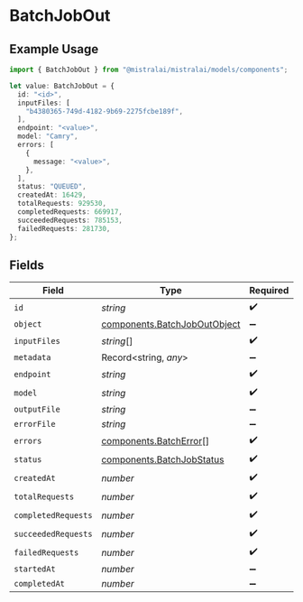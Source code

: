 # BatchJobOut

## Example Usage

```typescript
import { BatchJobOut } from "@mistralai/mistralai/models/components";

let value: BatchJobOut = {
  id: "<id>",
  inputFiles: [
    "b4380365-749d-4182-9b69-2275fcbe189f",
  ],
  endpoint: "<value>",
  model: "Camry",
  errors: [
    {
      message: "<value>",
    },
  ],
  status: "QUEUED",
  createdAt: 16429,
  totalRequests: 929530,
  completedRequests: 669917,
  succeededRequests: 785153,
  failedRequests: 281730,
};
```

## Fields

| Field                                                                        | Type                                                                         | Required                                                                     | Description                                                                  |
| ---------------------------------------------------------------------------- | ---------------------------------------------------------------------------- | ---------------------------------------------------------------------------- | ---------------------------------------------------------------------------- |
| `id`                                                                         | *string*                                                                     | :heavy_check_mark:                                                           | N/A                                                                          |
| `object`                                                                     | [components.BatchJobOutObject](../../models/components/batchjoboutobject.md) | :heavy_minus_sign:                                                           | N/A                                                                          |
| `inputFiles`                                                                 | *string*[]                                                                   | :heavy_check_mark:                                                           | N/A                                                                          |
| `metadata`                                                                   | Record<string, *any*>                                                        | :heavy_minus_sign:                                                           | N/A                                                                          |
| `endpoint`                                                                   | *string*                                                                     | :heavy_check_mark:                                                           | N/A                                                                          |
| `model`                                                                      | *string*                                                                     | :heavy_check_mark:                                                           | N/A                                                                          |
| `outputFile`                                                                 | *string*                                                                     | :heavy_minus_sign:                                                           | N/A                                                                          |
| `errorFile`                                                                  | *string*                                                                     | :heavy_minus_sign:                                                           | N/A                                                                          |
| `errors`                                                                     | [components.BatchError](../../models/components/batcherror.md)[]             | :heavy_check_mark:                                                           | N/A                                                                          |
| `status`                                                                     | [components.BatchJobStatus](../../models/components/batchjobstatus.md)       | :heavy_check_mark:                                                           | N/A                                                                          |
| `createdAt`                                                                  | *number*                                                                     | :heavy_check_mark:                                                           | N/A                                                                          |
| `totalRequests`                                                              | *number*                                                                     | :heavy_check_mark:                                                           | N/A                                                                          |
| `completedRequests`                                                          | *number*                                                                     | :heavy_check_mark:                                                           | N/A                                                                          |
| `succeededRequests`                                                          | *number*                                                                     | :heavy_check_mark:                                                           | N/A                                                                          |
| `failedRequests`                                                             | *number*                                                                     | :heavy_check_mark:                                                           | N/A                                                                          |
| `startedAt`                                                                  | *number*                                                                     | :heavy_minus_sign:                                                           | N/A                                                                          |
| `completedAt`                                                                | *number*                                                                     | :heavy_minus_sign:                                                           | N/A                                                                          |